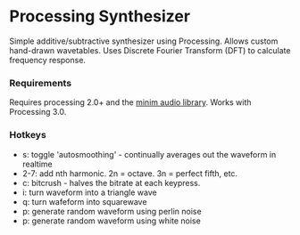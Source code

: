 # Processing Synthesizer

Simple additive/subtractive synthesizer using Processing. Allows custom hand-drawn wavetables. Uses Discrete Fourier Transform (DFT) to calculate frequency response.

### Requirements
Requires processing 2.0+ and the [minim audio library](http://code.compartmental.net/tools/minim/). Works with Processing 3.0.

### Hotkeys
* s: toggle 'autosmoothing' - continually averages out the waveform in realtime
* 2-7: add nth harmonic. 2n = octave. 3n = perfect fifth, etc.
* c: bitcrush - halves the bitrate at each keypress.
* i: turn waveform into a triangle wave
* q: turn wafeform into squarewave
* p: generate random waveform using perlin noise
* p: generate random waveform using white noise
